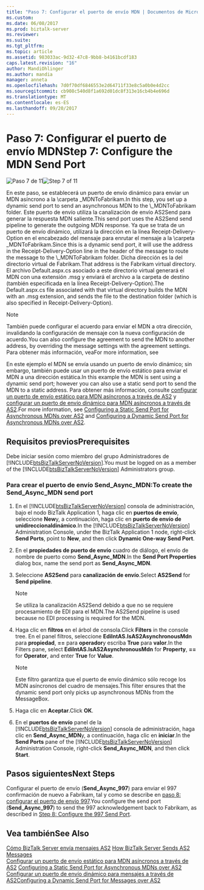 ```yaml
---
title: "Paso 7: Configurar el puerto de envío MDN | Documentos de Microsoft"
ms.custom: 
ms.date: 06/08/2017
ms.prod: biztalk-server
ms.reviewer: 
ms.suite: 
ms.tgt_pltfrm: 
ms.topic: article
ms.assetid: 983033ac-9d32-47c8-9bb8-b4161bcdf183
caps.latest.revision: "16"
author: MandiOhlinger
ms.author: mandia
manager: anneta
ms.openlocfilehash: 7d0f70df6846553e2d64711f33e8c5a0b0e4d2cc
ms.sourcegitcommit: cb908c540d8f1a692d01dc8f313e16cb4b4e696d
ms.translationtype: MT
ms.contentlocale: es-ES
ms.lasthandoff: 09/20/2017
---
```

# <a name="step-7-configure-the-mdn-send-port"></a><span data-ttu-id="8445f-102">Paso 7: Configurar el puerto de envío MDN</span><span class="sxs-lookup"><span data-stu-id="8445f-102">Step 7: Configure the MDN Send Port</span></span>
<span data-ttu-id="8445f-103">![Paso 7 de 11](../core/media/tut-step7-of-11.gif "Tut_Step7_of_11")</span><span class="sxs-lookup"><span data-stu-id="8445f-103">![Step 7 of 11](../core/media/tut-step7-of-11.gif "Tut_Step7_of_11")</span></span>  
  
 <span data-ttu-id="8445f-104">En este paso, se establecerá un puerto de envío dinámico para enviar un MDN asíncrono a la \\carpeta _MDNToFabrikam.</span><span class="sxs-lookup"><span data-stu-id="8445f-104">In this step, you set up a dynamic send port to send an asynchronous MDN to the \\_MDNToFabrikam folder.</span></span> <span data-ttu-id="8445f-105">Este puerto de envío utiliza la canalización de envío AS2Send para generar la respuesta MDN saliente.</span><span class="sxs-lookup"><span data-stu-id="8445f-105">This send port uses the AS2Send send pipeline to generate the outgoing MDN response.</span></span> <span data-ttu-id="8445f-106">Ya que se trata de un puerto de envío dinámico, utilizará la dirección en la línea Receipt-Delivery-Option en el encabezado del mensaje para enrutar el mensaje a la \\carpeta _MDNToFabrikam.</span><span class="sxs-lookup"><span data-stu-id="8445f-106">Since this is a dynamic send port, it will use the address in the Receipt-Delivery-Option line in the header of the message to route the message to the \\_MDNToFabrikam folder.</span></span> <span data-ttu-id="8445f-107">Dicha dirección es la del directorio virtual de Fabrikam.</span><span class="sxs-lookup"><span data-stu-id="8445f-107">That address is the Fabrikam virtual directory.</span></span> <span data-ttu-id="8445f-108">El archivo Default.aspx.cs asociado a este directorio virtual generará el MDN con una extensión .msg y enviará el archivo a la carpeta de destino (también especificada en la línea Receipt-Delivery-Option).</span><span class="sxs-lookup"><span data-stu-id="8445f-108">The Default.aspx.cs file associated with that virtual directory builds the MDN with an .msg extension, and sends the file to the destination folder (which is also specified in Receipt-Delivery-Option).</span></span>  
  
> [!NOTE]
>  <span data-ttu-id="8445f-109">También puede configurar el acuerdo para enviar el MDN a otra dirección, invalidando la configuración de mensaje con la nueva configuración de acuerdo.</span><span class="sxs-lookup"><span data-stu-id="8445f-109">You can also configure the agreement to send the MDN to another address, by overriding the message settings with the agreement settings.</span></span> <span data-ttu-id="8445f-110">Para obtener más información, vea</span><span class="sxs-lookup"><span data-stu-id="8445f-110">For more information, see</span></span>  
  
 <span data-ttu-id="8445f-111">En este ejemplo el MDN se envía usando un puerto de envío dinámico; sin embargo, también puede usar un puerto de envío estático para enviar el MDN a una dirección estática.</span><span class="sxs-lookup"><span data-stu-id="8445f-111">In this example the MDN is sent using a dynamic send port; however you can also use a static send port to send the MDN to a static address.</span></span> <span data-ttu-id="8445f-112">Para obtener más información, consulte [configurar un puerto de envío estático para MDN asíncronos a través de AS2](../core/configuring-a-static-send-port-for-asynchronous-mdns-over-as2.md) y [configurar un puerto de envío dinámico para MDN asíncronos a través de AS2](../core/configuring-a-dynamic-send-port-for-asynchronous-mdns-over-as2.md).</span><span class="sxs-lookup"><span data-stu-id="8445f-112">For more information, see [Configuring a Static Send Port for Asynchronous MDNs over AS2](../core/configuring-a-static-send-port-for-asynchronous-mdns-over-as2.md) and [Configuring a Dynamic Send Port for Asynchronous MDNs over AS2](../core/configuring-a-dynamic-send-port-for-asynchronous-mdns-over-as2.md).</span></span>  
  
## <a name="prerequisites"></a><span data-ttu-id="8445f-113">Requisitos previos</span><span class="sxs-lookup"><span data-stu-id="8445f-113">Prerequisites</span></span>  
 <span data-ttu-id="8445f-114">Debe iniciar sesión como miembro del grupo Administradores de [!INCLUDE[btsBizTalkServerNoVersion](../includes/btsbiztalkservernoversion-md.md)].</span><span class="sxs-lookup"><span data-stu-id="8445f-114">You must be logged on as a member of the [!INCLUDE[btsBizTalkServerNoVersion](../includes/btsbiztalkservernoversion-md.md)] Administrators group.</span></span>  
  
### <a name="to-create-the-sendasyncmdn-send-port"></a><span data-ttu-id="8445f-115">Para crear el puerto de envío Send_Async_MDN:</span><span class="sxs-lookup"><span data-stu-id="8445f-115">To create the Send_Async_MDN send port</span></span>  
  
1.  <span data-ttu-id="8445f-116">En el [!INCLUDE[btsBizTalkServerNoVersion](../includes/btsbiztalkservernoversion-md.md)] consola de administración, bajo el nodo BizTalk Application 1, haga clic en **puertos de envío**, seleccione **New**y, a continuación, haga clic en **puerto de envío de unidireccionaldinámico**.</span><span class="sxs-lookup"><span data-stu-id="8445f-116">In the [!INCLUDE[btsBizTalkServerNoVersion](../includes/btsbiztalkservernoversion-md.md)] Administration Console, under the BizTalk Application 1 node, right-click **Send Ports**, point to **New**, and then click **Dynamic One-way Send Port**.</span></span>  
  
2.  <span data-ttu-id="8445f-117">En el **propiedades de puerto de envío** cuadro de diálogo, el envío de nombre de puerto como **Send_Async_MDN**.</span><span class="sxs-lookup"><span data-stu-id="8445f-117">In the **Send Port Properties** dialog box, name the send port as **Send_Async_MDN**.</span></span>  
  
3.  <span data-ttu-id="8445f-118">Seleccione **AS2Send** para **canalización de envío**.</span><span class="sxs-lookup"><span data-stu-id="8445f-118">Select **AS2Send** for **Send pipeline**.</span></span>  
  
    > [!NOTE]
    >  <span data-ttu-id="8445f-119">Se utiliza la canalización AS2Send debido a que no se requiere procesamiento de EDI para el MDN.</span><span class="sxs-lookup"><span data-stu-id="8445f-119">The AS2Send pipeline is used because no EDI processing is required for the MDN.</span></span>  
  
4.  <span data-ttu-id="8445f-120">Haga clic en **filtros** en el árbol de consola.</span><span class="sxs-lookup"><span data-stu-id="8445f-120">Click **Filters** in the console tree.</span></span> <span data-ttu-id="8445f-121">En el panel filtros, seleccione **EdiIntAS.IsAS2AsynchronousMdn** para **propiedad**,  **==**  para **operador**y escriba **True** para **valor**.</span><span class="sxs-lookup"><span data-stu-id="8445f-121">In the Filters pane, select **EdiIntAS.IsAS2AsynchronousMdn** for **Property**, **==** for **Operator**, and enter **True** for **Value**.</span></span>  
  
    > [!NOTE]
    >  <span data-ttu-id="8445f-122">Este filtro garantiza que el puerto de envío dinámico sólo recoge los MDN asíncronos del cuadro de mensajes.</span><span class="sxs-lookup"><span data-stu-id="8445f-122">This filter ensures that the dynamic send port only picks up asynchronous MDNs from the MessageBox.</span></span>  
  
5.  <span data-ttu-id="8445f-123">Haga clic en **Aceptar**.</span><span class="sxs-lookup"><span data-stu-id="8445f-123">Click **OK**.</span></span>  
  
6.  <span data-ttu-id="8445f-124">En el **puertos de envío** panel de la [!INCLUDE[btsBizTalkServerNoVersion](../includes/btsbiztalkservernoversion-md.md)] consola de administración, haga clic en **Send_Async_MDN**y, a continuación, haga clic en **iniciar**.</span><span class="sxs-lookup"><span data-stu-id="8445f-124">In the **Send Ports** pane of the [!INCLUDE[btsBizTalkServerNoVersion](../includes/btsbiztalkservernoversion-md.md)] Administration Console, right-click **Send_Async_MDN**, and then click **Start**.</span></span>  
  
## <a name="next-steps"></a><span data-ttu-id="8445f-125">Pasos siguientes</span><span class="sxs-lookup"><span data-stu-id="8445f-125">Next Steps</span></span>  
 <span data-ttu-id="8445f-126">Configurar el puerto de envío (**Send_Async_997**) para enviar el 997 confirmación de nuevo a Fabrikam, tal y como se describe en [paso 8: configurar el puerto de envío 997](../core/step-8-configure-the-997-send-port.md).</span><span class="sxs-lookup"><span data-stu-id="8445f-126">You configure the send port (**Send_Async_997**) to send the 997 acknowledgement back to Fabrikam, as described in [Step 8: Configure the 997 Send Port](../core/step-8-configure-the-997-send-port.md).</span></span>  
  
## <a name="see-also"></a><span data-ttu-id="8445f-127">Vea también</span><span class="sxs-lookup"><span data-stu-id="8445f-127">See Also</span></span>  
 <span data-ttu-id="8445f-128">[Cómo BizTalk Server envía mensajes AS2](../core/how-biztalk-server-sends-as2-messages.md) </span><span class="sxs-lookup"><span data-stu-id="8445f-128">[How BizTalk Server Sends AS2 Messages](../core/how-biztalk-server-sends-as2-messages.md) </span></span>  
 <span data-ttu-id="8445f-129">[Configurar un puerto de envío estático para MDN asíncronos a través de AS2](../core/configuring-a-static-send-port-for-asynchronous-mdns-over-as2.md) </span><span class="sxs-lookup"><span data-stu-id="8445f-129">[Configuring a Static Send Port for Asynchronous MDNs over AS2](../core/configuring-a-static-send-port-for-asynchronous-mdns-over-as2.md) </span></span>  
 [<span data-ttu-id="8445f-130">Configurar un puerto de envío dinámico para mensajes a través de AS2</span><span class="sxs-lookup"><span data-stu-id="8445f-130">Configuring a Dynamic Send Port for Messages over AS2</span></span>](../core/configuring-a-dynamic-send-port-for-messages-over-as2.md)